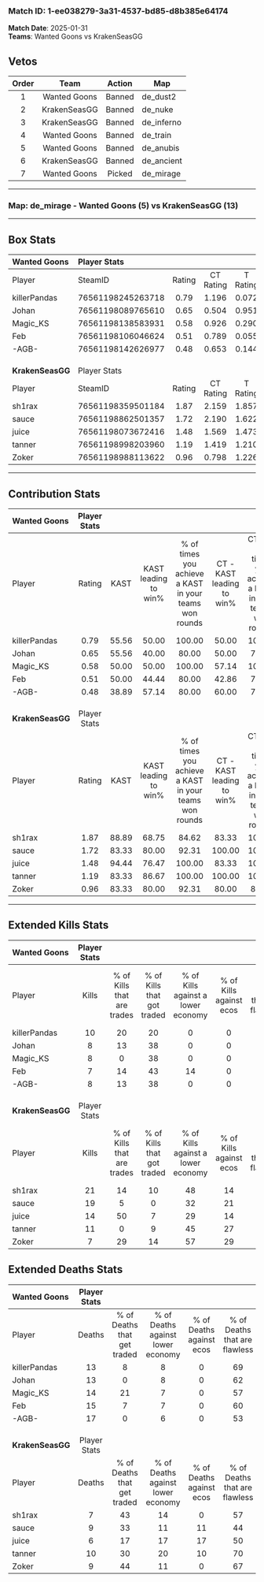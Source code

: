 ### Match ID: 1-ee038279-3a31-4537-bd85-d8b385e64174  
**Match Date**: 2025-01-31  
**Teams**: Wanted Goons vs KrakenSeasGG  

## Vetos  

| Order | Team | Action | Map |
| :---: | :--: | :----: | --- |
| 1 | Wanted Goons | Banned | de_dust2 |
| 2 | KrakenSeasGG | Banned | de_nuke |
| 3 | KrakenSeasGG | Banned | de_inferno |
| 4 | Wanted Goons | Banned | de_train |
| 5 | Wanted Goons | Banned | de_anubis |
| 6 | KrakenSeasGG | Banned | de_ancient |
| 7 | Wanted Goons | Picked | de_mirage |

---  

### **Map**: de_mirage - Wanted Goons (5) vs KrakenSeasGG (13)  
---  

## Box Stats  

| **Wanted Goons** | Player Stats      |        |           |          |       |       |       |         |        |      |     |
| :- | :- | :-: | :-: | :-: | :-: | :-: | :-: | :-: | :-: | :-: | :-: |
| Player           | SteamID           | Rating | CT Rating | T Rating | KAST  |  ADR  | Kills | Assists | Deaths | K/D  | HS% |
| killerPandas     | 76561198245263718 |  0.79  |   1.196   |  0.072   | 55.56 | 68.3  |  10   |    2    |   13   | 0.77 | 30  |
| Johan            | 76561198089765610 |  0.65  |   0.504   |  0.951   | 55.56 | 53.8  |   8   |    2    |   13   | 0.62 | 62  |
| Magic_KS         | 76561198138583931 |  0.58  |   0.926   |  0.290   | 50.00 | 58.8  |   8   |    0    |   14   | 0.57 | 50  |
| Feb              | 76561198106046624 |  0.51  |   0.789   |  0.055   | 50.00 | 57.7  |   7   |    2    |   15   | 0.47 | 71  |
| -AGB-            | 76561198142626977 |  0.48  |   0.653   |  0.144   | 38.89 | 78.6  |   8   |    1    |   17   | 0.47 | 62  |
|                  |                   |        |           |          |       |       |       |         |        |      |     |
|                  |                   |        |           |          |       |       |       |         |        |      |     |
|                  |                   |        |           |          |       |       |       |         |        |      |     |
| **KrakenSeasGG** | Player Stats      |        |           |          |       |       |       |         |        |      |     |
| Player           | SteamID           | Rating | CT Rating | T Rating | KAST  |  ADR  | Kills | Assists | Deaths | K/D  | HS% |
| sh1rax           | 76561198359501184 |  1.87  |   2.159   |  1.857   | 88.89 | 111.6 |  21   |    0    |   7    | 3.00 | 57  |
| sauce            | 76561198862501357 |  1.72  |   2.190   |  1.622   | 83.33 | 114.7 |  19   |    7    |   9    | 2.11 | 68  |
| juice            | 76561198073672416 |  1.48  |   1.569   |  1.473   | 94.44 | 68.3  |  14   |    2    |   6    | 2.33 | 57  |
| tanner           | 76561198998203960 |  1.19  |   1.419   |  1.210   | 83.33 | 77.1  |  11   |    7    |   10   | 1.10 | 63  |
| Zoker            | 76561198988113622 |  0.96  |   0.798   |  1.226   | 83.33 | 58.3  |   7   |    7    |   9    | 0.78 | 28  |
---  

## Contribution Stats  

| **Wanted Goons** | Player Stats |       |                      |                                                        |                           |                                                             |                          |                                                            |
| :- | :-: | :-: | :-: | :-: | :-: | :-: | :-: | :-: |
| Player           |    Rating    | KAST  | KAST leading to win% | % of times you achieve a KAST in your teams won rounds | CT - KAST leading to win% | CT - % of times you achieve a KAST in your teams won rounds | T - KAST leading to win% | T - % of times you achieve a KAST in your teams won rounds |
| killerPandas     |     0.79     | 55.56 |        50.00         |                         100.00                         |           50.00           |                           100.00                            |          50.00           |                           100.00                           |
| Johan            |     0.65     | 55.56 |        40.00         |                         80.00                          |           50.00           |                            75.00                            |          25.00           |                           100.00                           |
| Magic_KS         |     0.58     | 50.00 |        50.00         |                         100.00                         |           57.14           |                           100.00                            |          33.33           |                           100.00                           |
| Feb              |     0.51     | 50.00 |        44.44         |                         80.00                          |           42.86           |                            75.00                            |          50.00           |                           100.00                           |
| -AGB-            |     0.48     | 38.89 |        57.14         |                         80.00                          |           60.00           |                            75.00                            |          50.00           |                           100.00                           |
|                  |              |       |                      |                                                        |                           |                                                             |                          |                                                            |
|                  |              |       |                      |                                                        |                           |                                                             |                          |                                                            |
|                  |              |       |                      |                                                        |                           |                                                             |                          |                                                            |
| **KrakenSeasGG** | Player Stats |       |                      |                                                        |                           |                                                             |                          |                                                            |
| Player           |    Rating    | KAST  | KAST leading to win% | % of times you achieve a KAST in your teams won rounds | CT - KAST leading to win% | CT - % of times you achieve a KAST in your teams won rounds | T - KAST leading to win% | T - % of times you achieve a KAST in your teams won rounds |
| sh1rax           |     1.87     | 88.89 |        68.75         |                         84.62                          |           83.33           |                           100.00                            |          60.00           |                           75.00                            |
| sauce            |     1.72     | 83.33 |        80.00         |                         92.31                          |          100.00           |                           100.00                            |          70.00           |                           87.50                            |
| juice            |     1.48     | 94.44 |        76.47         |                         100.00                         |           83.33           |                           100.00                            |          72.73           |                           100.00                           |
| tanner           |     1.19     | 83.33 |        86.67         |                         100.00                         |          100.00           |                           100.00                            |          80.00           |                           100.00                           |
| Zoker            |     0.96     | 83.33 |        80.00         |                         92.31                          |           80.00           |                            80.00                            |          80.00           |                           100.00                           |
---  

## Extended Kills Stats  

| **Wanted Goons** | Player Stats |                            |                            |                                    |                         |                              |                                 |                                       |                    |           |
| :- | :-: | :-: | :-: | :-: | :-: | :-: | :-: | :-: | :-: | :-: |
| Player           |    Kills     | % of Kills that are trades | % of Kills that got traded | % of Kills against a lower economy | % of Kills against ecos | % of Kills that are flawless | % of Kills that are close duels | % of Kills that are assisted by flash | Pistol Round Kills | AWP Kills |
| killerPandas     |      10      |             20             |             20             |                 0                  |            0            |              60              |                0                |                  10                   |         6          |     0     |
| Johan            |      8       |             13             |             38             |                 0                  |            0            |              50              |                0                |                   0                   |         0          |     3     |
| Magic_KS         |      8       |             0              |             38             |                 0                  |            0            |             100              |                0                |                   0                   |         0          |     0     |
| Feb              |      7       |             14             |             43             |                 14                 |            0            |              43              |               14                |                   0                   |         0          |     2     |
| -AGB-            |      8       |             13             |             38             |                 0                  |            0            |              38              |               13                |                   0                   |         0          |     1     |
|                  |              |                            |                            |                                    |                         |                              |                                 |                                       |                    |           |
|                  |              |                            |                            |                                    |                         |                              |                                 |                                       |                    |           |
|                  |              |                            |                            |                                    |                         |                              |                                 |                                       |                    |           |
| **KrakenSeasGG** | Player Stats |                            |                            |                                    |                         |                              |                                 |                                       |                    |           |
| Player           |    Kills     | % of Kills that are trades | % of Kills that got traded | % of Kills against a lower economy | % of Kills against ecos | % of Kills that are flawless | % of Kills that are close duels | % of Kills that are assisted by flash | Pistol Round Kills | AWP Kills |
| sh1rax           |      21      |             14             |             10             |                 48                 |           14            |              57              |               14                |                   0                   |         0          |     2     |
| sauce            |      19      |             5              |             0              |                 32                 |           21            |              58              |                5                |                  11                   |         0          |     0     |
| juice            |      14      |             50             |             7              |                 29                 |           14            |              71              |                0                |                   7                   |         0          |     1     |
| tanner           |      11      |             0              |             9              |                 45                 |           27            |              64              |                0                |                   0                   |         0          |     4     |
| Zoker            |      7       |             29             |             14             |                 57                 |           29            |              43              |               14                |                  14                   |         2          |     0     |
## Extended Deaths Stats  

| **Wanted Goons** | Player Stats |                             |                                   |                          |                               |                            |                           |               |
| :- | :-: | :-: | :-: | :-: | :-: | :-: | :-: | :-: |
| Player           |    Deaths    | % of Deaths that get traded | % of Deaths against lower economy | % of Deaths against ecos | % of Deaths that are flawless | % of Deaths that are close | % of Deaths while blinded | Deaths to AWP |
| killerPandas     |      13      |              8              |                 8                 |            0             |              69               |             8              |             0             |       0       |
| Johan            |      13      |              0              |                 8                 |            0             |              62               |             8              |             8             |       0       |
| Magic_KS         |      14      |             21              |                 7                 |            0             |              57               |             7              |            14             |       1       |
| Feb              |      15      |              7              |                 7                 |            0             |              60               |             7              |             0             |       0       |
| -AGB-            |      17      |              0              |                 6                 |            0             |              53               |             6              |             6             |       1       |
|                  |              |                             |                                   |                          |                               |                            |                           |               |
|                  |              |                             |                                   |                          |                               |                            |                           |               |
|                  |              |                             |                                   |                          |                               |                            |                           |               |
| **KrakenSeasGG** | Player Stats |                             |                                   |                          |                               |                            |                           |               |
| Player           |    Deaths    | % of Deaths that get traded | % of Deaths against lower economy | % of Deaths against ecos | % of Deaths that are flawless | % of Deaths that are close | % of Deaths while blinded | Deaths to AWP |
| sh1rax           |      7       |             43              |                14                 |            0             |              57               |             14             |             0             |       3       |
| sauce            |      9       |             33              |                11                 |            11            |              44               |             11             |             0             |       0       |
| juice            |      6       |             17              |                17                 |            17            |              50               |             0              |            17             |       1       |
| tanner           |      10      |             30              |                20                 |            10            |              70               |             0              |             0             |       1       |
| Zoker            |      9       |             44              |                11                 |            0             |              67               |             0              |             0             |       1       |
